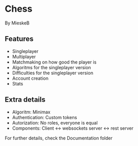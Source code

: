 # Chess
By MieskeB

## Features
- Singleplayer
- Multiplayer
- Matchmaking on how good the player is
- Algoritms for the singleplayer version
- Difficulties for the singleplayer version
- Account creation
- Stats

## Extra details
- Algoritm: Minimax
- Authentication: Custom tokens
- Autorization: No roles, everyone is equal
- Components: Client <-> websockets server <-> rest server

For further details, check the Documentation folder
